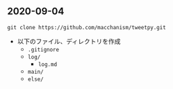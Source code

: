 ## 2020-09-04
```
git clone https://github.com/macchanism/tweetpy.git
```
  * 以下のファイル、ディレクトリを作成
    - `.gitignore`
    - `log/`
      - `log.md`
    - `main/`
    - `else/`
